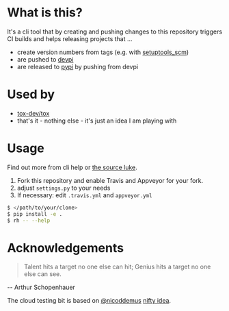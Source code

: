 # What is this?

It's a cli tool that by creating and pushing changes to this repository triggers CI builds and helps releasing projects that ...

* create version numbers from tags (e.g. with [setuptools_scm](https://pypi.python.org/pypi/setuptools_scm))
* are pushed to [devpi](http://doc.devpi.net)
* are released to [pypi](https://pypi.org/) by pushing from devpi

# Used by

* [tox-dev/tox](https://github.com/tox-dev/tox)
* that's it - nothing else - it's just an idea I am playing with

# Usage

Find out more from cli help or [the source luke](rh.py).

1. Fork this repository and enable Travis and Appveyor for your fork.
2. adjust `settings.py` to your needs
3. If necessary: edit `.travis.yml` and `appveyor.yml`

```bash
$ </path/to/your/clone>
$ pip install -e .
$ rh -- --help
```

# Acknowledgements

> Talent hits a target no one else can hit; Genius hits a target no one else can see.

-- Arthur Schopenhauer

The cloud testing bit is based on [@nicoddemus](https://github.com/nicoddemus) [nifty idea](https://github.com/nicoddemus/devpi-cloud-tester).
